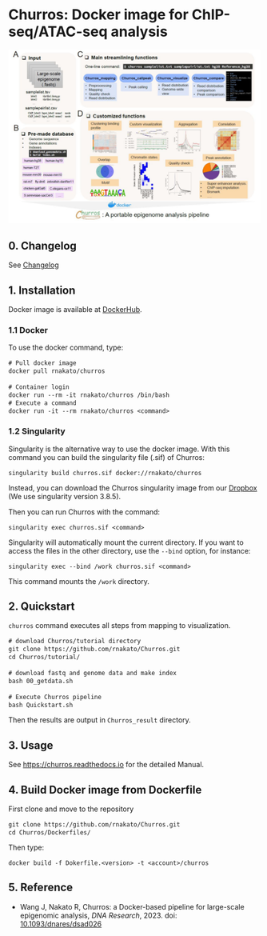# Churros: Docker image for ChIP-seq/ATAC-seq analysis

<img src = "image/Churros.jpg" width = 700ptx>

## 0. Changelog

See [Changelog](https://github.com/rnakato/Churros/blob/main/ChangeLog.md)

## 1. Installation

Docker image is available at [DockerHub](https://hub.docker.com/r/rnakato/churros).

### 1.1 Docker

To use the docker command, type:

    # Pull docker image
    docker pull rnakato/churros

    # Container login
    docker run --rm -it rnakato/churros /bin/bash
    # Execute a command
    docker run -it --rm rnakato/churros <command>


### 1.2 Singularity

Singularity is the alternative way to use the docker image.
With this command you can build the singularity file (.sif) of Churros:

    singularity build churros.sif docker://rnakato/churros

Instead, you can download the Churros singularity image from our [Dropbox](https://www.dropbox.com/scl/fo/lptb68dirr9wcncy77wsv/h?rlkey=whhcaxuvxd1cz4fqoeyzy63bf&dl=0) (We use singularity version 3.8.5).

Then you can run Churros with the command:

    singularity exec churros.sif <command>

Singularity will automatically mount the current directory. If you want to access the files in the other directory, use the `--bind` option, for instance:

    singularity exec --bind /work churros.sif <command>

This command mounts the `/work` directory.

## 2. Quickstart

``churros`` command executes all steps from mapping to visualization.

    # download Churros/tutorial directory
    git clone https://github.com/rnakato/Churros.git
    cd Churros/tutorial/

    # download fastq and genome data and make index
    bash 00_getdata.sh

    # Execute Churros pipeline
    bash Quickstart.sh

Then the results are output in `Churros_result` directory.

## 3. Usage

See https://churros.readthedocs.io for the detailed Manual.

## 4. Build Docker image from Dockerfile

First clone and move to the repository

    git clone https://github.com/rnakato/Churros.git
    cd Churros/Dockerfiles/

Then type:

    docker build -f Dokerfile.<version> -t <account>/churros

## 5. Reference

- Wang J, Nakato R, Churros: a Docker-based pipeline for large-scale epigenomic analysis, *DNA Research*, 2023. doi: [10.1093/dnares/dsad026](https://academic.oup.com/dnaresearch/article/31/1/dsad026/7475777)
